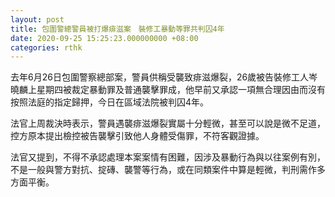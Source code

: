 ```yaml
---
layout: post
title: 包圍警總警員被打爆痱滋案　裝修工暴動等罪共判囚4年
date: 2020-09-25 15:25:23.000000000 +08:00
categories: rthk
---
```


去年6月26日包圍警察總部案，警員供稱受襲致痱滋爆裂，26歲被告裝修工人岑曉麟上星期四被裁定暴動罪及普通襲擊罪成，他早前又承認一項無合理因由而沒有按照法庭的指定歸押，今日在區域法院被判囚4年。

法官上周裁決時表示，警員遇襲痱滋爆裂實屬十分輕微，甚至可以說是微不足道，控方原本提出檢控被告襲擊引致他人身體受傷罪，不符客觀證據。

法官又提到，不得不承認處理本案案情有困難，因涉及暴動行為與以往案例有別，不是一般與警方對抗、掟磚、襲警等行為，或在同類案件中算是輕微，判刑需作多方面平衡。
